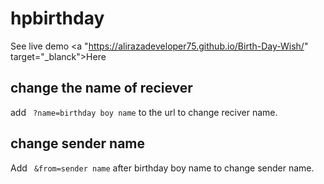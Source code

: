 # hpbirthday

See live demo <a "https://alirazadeveloper75.github.io/Birth-Day-Wish/" target="_blanck">Here</a>

## change the name of reciever

add ``` ?name=birthday boy name``` to the url to change reciver name.

## change sender name

Add ``` &from=sender name``` after birthday boy name to change sender name.
